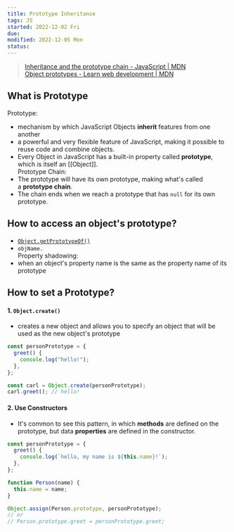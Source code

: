 ```yaml
---
title: Prototype Inheritance
tags: JS  
started: 2022-12-02 Fri
due: 
modified: 2022-12-05 Mon
status: 
---
```

>[Inheritance and the prototype chain - JavaScript | MDN](https://developer.mozilla.org/en-US/docs/Web/JavaScript/Inheritance_and_the_prototype_chain)  
>[Object prototypes - Learn web development | MDN](https://developer.mozilla.org/en-US/docs/Learn/JavaScript/Objects/Object_prototypes)

## What is Prototype
Prototype: 
- mechanism by which JavaScript Objects **inherit** features from one another
- a powerful and very flexible feature of JavaScript, making it possible to reuse code and combine objects.
- Every Object in JavaScript has a built-in property called **prototype**, which is itself an [[Object]].  
Prototype Chain: 
- The prototype will have its own prototype, making what's called a **prototype chain**. 
- The chain ends when we reach a prototype that has `null` for its own prototype.
## How to access an object's prototype?
- [`Object.getPrototypeOf()`](https://developer.mozilla.org/en-US/docs/Web/JavaScript/Reference/Global_Objects/Object/getPrototypeOf)
- `objName.`  
Property shadowing: 
- when an object's property name is the same as the property name of its prototype
## How to set a Prototype?
#### 1. `Object.create()`
- creates a new object and allows you to specify an object that will be used as the new object's prototype

```js
const personPrototype = {
  greet() {
    console.log("hello!");
  },
};

const carl = Object.create(personPrototype);
carl.greet(); // hello!

```

#### 2. Use Constructors
- It's common to see this pattern, in which **methods** are defined on the prototype, but data **properties** are defined in the constructor.

```js
const personPrototype = {
  greet() {
    console.log(`hello, my name is ${this.name}!`);
  },
};

function Person(name) {
  this.name = name;
}

Object.assign(Person.prototype, personPrototype);
// or
// Person.prototype.greet = personPrototype.greet;

```